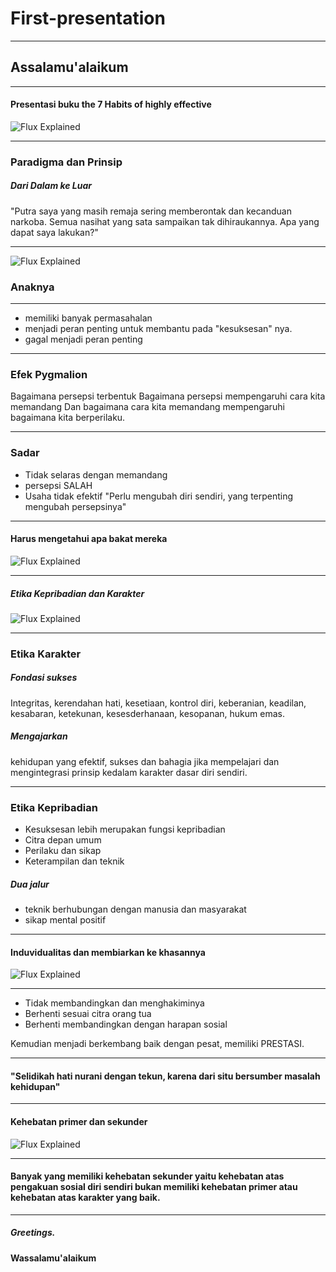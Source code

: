 # First-presentation
---
## Assalamu'alaikum
---

#### Presentasi buku the 7 Habits of highly effective

![Flux Explained](https://raw.githubusercontent.com/youvandra/first-presentasi/master/bukufix.jpg)

---
### Paradigma dan Prinsip
##### Dari Dalam ke Luar

"Putra saya yang masih remaja sering memberontak dan kecanduan narkoba. Semua nasihat yang sata sampaikan tak dihiraukannya. Apa yang dapat saya lakukan?"

---
![Flux Explained](https://raw.githubusercontent.com/youvandra/first-presentasi/master/anak.jpg)
### Anaknya
---

- memiliki banyak permasahalan
- menjadi peran penting untuk membantu pada "kesuksesan" nya.
- gagal menjadi peran penting

---
### Efek Pygmalion

Bagaimana persepsi terbentuk
Bagaimana persepsi mempengaruhi cara kita memandang
Dan bagaimana cara kita memandang mempengaruhi bagaimana kita berperilaku.

---
### Sadar
- Tidak selaras dengan memandang
- persepsi SALAH
- Usaha tidak efektif
"Perlu mengubah diri sendiri, yang terpenting mengubah persepsinya"

---
#### Harus mengetahui apa bakat mereka
![Flux Explained](https://raw.githubusercontent.com/youvandra/first-presentasi/master/093348600_1487356997-ProjectImages_Pentingnya-Mengenali-Bakat-Anak-Sejak-Dini.jpg)

---
##### Etika Kepribadian dan Karakter
![Flux Explained](https://raw.githubusercontent.com/youvandra/first-presentasi/master/personality.jpg)

---
### Etika Karakter
##### Fondasi sukses
Integritas, kerendahan hati, kesetiaan, kontrol diri, keberanian, keadilan, kesabaran, ketekunan, kesesderhanaan, kesopanan, hukum emas.
##### Mengajarkan
kehidupan yang efektif, sukses dan bahagia jika mempelajari dan mengintegrasi prinsip kedalam karakter dasar diri sendiri.

---
### Etika Kepribadian

- Kesuksesan lebih merupakan fungsi kepribadian
- Citra depan umum
- Perilaku dan sikap
- Keterampilan dan teknik

##### Dua jalur

- teknik berhubungan dengan manusia dan masyarakat
- sikap mental positif

---
#### Induvidualitas dan membiarkan ke khasannya
![Flux Explained](https://raw.githubusercontent.com/youvandra/first-presentasi/master/a-babysitter-the-top-tips-for-hiring-a-basitter-for-the-first-time.jpg)

---

- Tidak membandingkan dan menghakiminya
- Berhenti sesuai citra orang tua
- Berhenti membandingkan dengan harapan sosial

Kemudian menjadi berkembang baik dengan pesat, memiliki PRESTASI.

---
#### "Selidikah hati nurani dengan tekun, karena dari situ bersumber masalah kehidupan"

---
#### Kehebatan primer dan sekunder
![Flux Explained](https://raw.githubusercontent.com/youvandra/first-presentasi/master/GQ_Day5_Ciri-Ciri-Pribadi-Sombong.png)

---
#### Banyak yang memiliki kehebatan sekunder yaitu kehebatan atas pengakuan sosial diri sendiri bukan memiliki kehebatan primer atau kehebatan atas karakter yang baik.

---
##### Greetings. 
#### Wassalamu'alaikum
